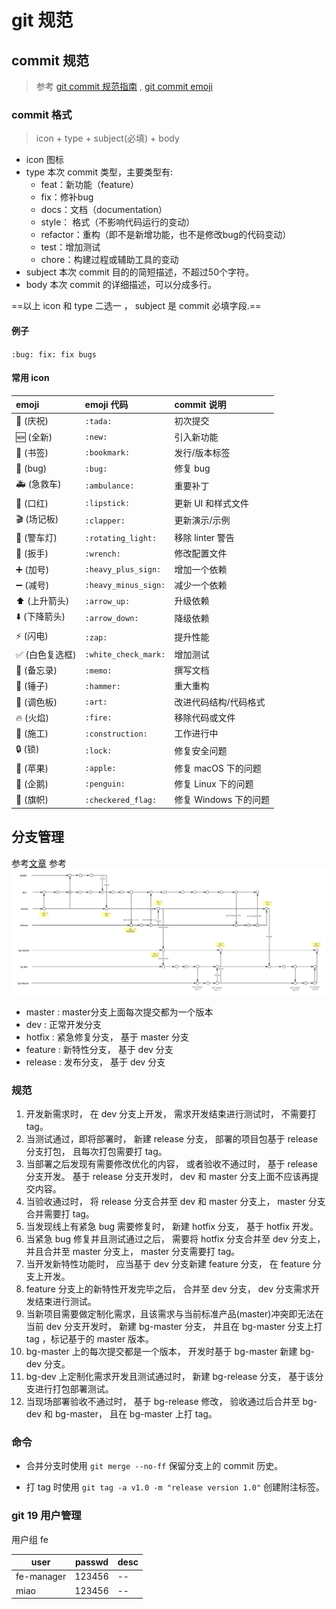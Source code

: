 # git 规范

## commit 规范
> 参考 [git commit 规范指南](https://www.jianshu.com/p/201bd81e7dc9?utm_source=oschina-app) , [git commit emoji](https://github.com/liuchengxu/git-commit-emoji-cn)

### commit 格式
> icon + type + subject(必填) + body
- icon 图标
- type 本次 commit 类型，主要类型有:
  - feat：新功能（feature）
  - fix：修补bug
  - docs：文档（documentation）
  - style： 格式（不影响代码运行的变动）
  - refactor：重构（即不是新增功能，也不是修改bug的代码变动）
  - test：增加测试
  - chore：构建过程或辅助工具的变动
- subject 本次 commit 目的的简短描述，不超过50个字符。
- body 本次 commit 的详细描述，可以分成多行。

==以上 icon 和 type 二选一 ， subject 是 commit 必填字段.==

#### 例子
`:bug: fix: fix bugs`

#### 常用 icon 
emoji                                   | emoji 代码                   | commit 说明
:--------                               | :--------                    | :--------
:tada: (庆祝)                           | `:tada:`                     | 初次提交
:new: (全新)                            | `:new:`                      | 引入新功能
:bookmark: (书签)                       | `:bookmark:`                 | 发行/版本标签
:bug: (bug)                             | `:bug:`                      | 修复 bug
:ambulance: (急救车)                    | `:ambulance:`                | 重要补丁
:lipstick: (口红)                       | `:lipstick:`                 | 更新 UI 和样式文件
:clapper: (场记板)                      | `:clapper:`                  | 更新演示/示例
:rotating_light: (警车灯)               | `:rotating_light:`           | 移除 linter 警告
:wrench: (扳手)                         | `:wrench:`                   | 修改配置文件
:heavy_plus_sign: (加号)                | `:heavy_plus_sign:`          | 增加一个依赖
:heavy_minus_sign: (减号)               | `:heavy_minus_sign:`         | 减少一个依赖
:arrow_up: (上升箭头)                   | `:arrow_up:`                 | 升级依赖
:arrow_down: (下降箭头)                 | `:arrow_down:`               | 降级依赖
:zap: (闪电)                            | `:zap:`                      | 提升性能
:white_check_mark: (白色复选框)         | `:white_check_mark:`         | 增加测试
:memo: (备忘录)                         | `:memo:`                     | 撰写文档
:hammer: (锤子)                         | `:hammer:`                   | 重大重构
:art: (调色板)                          | `:art:`                      | 改进代码结构/代码格式
:fire: (火焰)                           | `:fire:`                     | 移除代码或文件
:construction: (施工)                   | `:construction:`             | 工作进行中
:lock: (锁)                             | `:lock:`                     | 修复安全问题
:apple: (苹果)                          | `:apple:`                    | 修复 macOS 下的问题
:penguin: (企鹅)                        | `:penguin:`                  | 修复 Linux 下的问题
:checkered_flag: (旗帜)                 | `:checkered_flag:`           | 修复 Windows 下的问题

## 分支管理
参考[文章](https://blog.csdn.net/bocai_xiaodaidai/article/details/103814409)
参考![流程图](../assets/git-branch.png)

- master : master分支上面每次提交都为一个版本
- dev : 正常开发分支
- hotfix : 紧急修复分支， 基于 master 分支
- feature : 新特性分支， 基于 dev 分支
- release : 发布分支， 基于 dev 分支

### 规范

1. 开发新需求时， 在 dev 分支上开发， 需求开发结束进行测试时， 不需要打 tag。
2. 当测试通过，即将部署时， 新建 release 分支， 部署的项目包基于 release 分支打包， 且每次打包需要打 tag。
3. 当部署之后发现有需要修改优化的内容， 或者验收不通过时， 基于 release 分支开发。 基于 release 分支开发时， dev 和 master 分支上面不应该再提交内容。
4. 当验收通过时， 将 release 分支合并至 dev 和 master 分支上， master 分支合并需要打 tag。
5. 当发现线上有紧急 bug 需要修复时， 新建 hotfix 分支， 基于 hotfix 开发。
6. 当紧急 bug 修复并且测试通过之后， 需要将 hotfix 分支合并至 dev 分支上， 并且合并至 master 分支上， master 分支需要打 tag。
7. 当开发新特性功能时， 应当基于 dev 分支新建 feature 分支， 在 feature 分支上开发。
8. feature 分支上的新特性开发完毕之后， 合并至 dev 分支， dev 分支需求开发结束进行测试。
9. 当新项目需要做定制化需求，且该需求与当前标准产品(master)冲突即无法在当前 dev 分支开发时， 新建 bg-master 分支， 并且在 bg-master 分支上打 tag ，标记基于的 master 版本。
10. bg-master 上的每次提交都是一个版本， 开发时基于 bg-master 新建 bg-dev 分支。
11. bg-dev 上定制化需求开发且测试通过时， 新建 bg-release 分支， 基于该分支进行打包部署测试。
12. 当现场部署验收不通过时， 基于 bg-release 修改， 验收通过后合并至 bg-dev 和 bg-master， 且在 bg-master 上打 tag。

### 命令

- 合并分支时使用 `git merge --no-ff` 保留分支上的 commit 历史。

- 打 tag 时使用 `git tag -a v1.0 -m "release version 1.0"` 创建附注标签。

### git 19 用户管理

用户组 fe

| user | passwd | desc |
--|--|--
|fe-manager | 123456 | --
| miao | 123456 | --